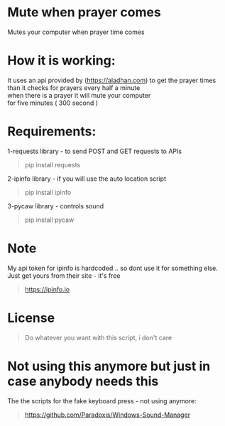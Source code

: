 # Mute when prayer comes
 Mutes your computer when prayer time comes

# How it is working:
 It uses an api provided by (https://aladhan.com) to get the prayer times \
 than it checks for prayers every half a minute \
 when there is a prayer it will mute your computer \
 for five minutes ( 300 second )

# Requirements:
1-requests library - to send POST and GET requests to APIs
>pip install requests

2-ipinfo library - if you will use the auto location script
>pip install ipinfo

3-pycaw library - controls sound
>pip install pycaw


# Note 
My api token for ipinfo is hardcoded .. so dont use it for something else.\
Just get yours from their site - it's free
>https://ipinfo.io

# License
>Do whatever you want with this script, i don't care

# Not using this anymore but just in case anybody needs this
The the scripts for the fake keyboard press - not using anymore:
>https://github.com/Paradoxis/Windows-Sound-Manager